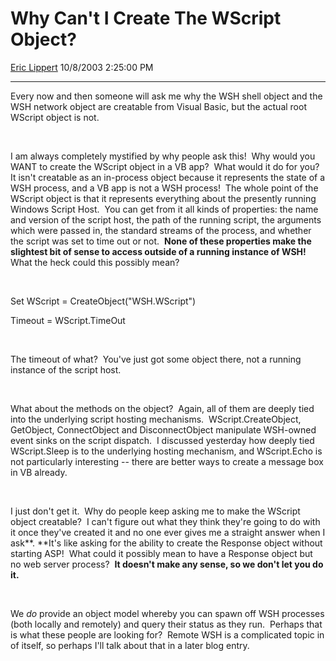 # Why Can't I Create The WScript Object?

[Eric Lippert](https://social.msdn.microsoft.com/profile/Eric%20Lippert) 10/8/2003 2:25:00 PM

-----

 

Every now and then someone will ask me why the WSH shell object and the WSH network object are creatable from Visual Basic, but the actual root WScript object is not.

 

 

I am always completely mystified by why people ask this\!  Why would you WANT to create the WScript object in a VB app?  What would it do for you?  It isn't creatable as an in-process object because it represents the state of a WSH process, and a VB app is not a WSH process\!  The whole point of the WScript object is that it represents everything about the presently running Windows Script Host.  You can get from it all kinds of properties: the name and version of the script host, the path of the running script, the arguments which were passed in, the standard streams of the process, and whether the script was set to time out or not.  **None of these properties make the slightest bit of sense to access outside of a running instance of WSH\!**  What the heck could this possibly mean?

 

 

Set WScript = CreateObject("WSH.WScript")

Timeout = WScript.TimeOut

 

 

The timeout of what?  You've just got some object there, not a running instance of the script host.  

 

 

What about the methods on the object?  Again, all of them are deeply tied into the underlying script hosting mechanisms.  WScript.CreateObject, GetObject, ConnectObject and DisconnectObject manipulate WSH-owned event sinks on the script dispatch.  I discussed yesterday how deeply tied WScript.Sleep is to the underlying hosting mechanism, and WScript.Echo is not particularly interesting -- there are better ways to create a message box in VB already.

 

 

I just don't get it.  Why do people keep asking me to make the WScript object creatable?  I can't figure out what they think they're going to do with it once they've created it and no one ever gives me a straight answer when I ask**. **It's like asking for the ability to create the Response object without starting ASP\!  What could it possibly mean to have a Response object but no web server process?  **It doesn't make any sense, so we don't let you do it.**

 

 

We *do* provide an object model whereby you can spawn off WSH processes (both locally and remotely) and query their status as they run.  Perhaps that is what these people are looking for?  Remote WSH is a complicated topic in of itself, so perhaps I'll talk about that in a later blog entry.

